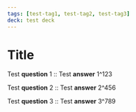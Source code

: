 ```yaml
---
tags: [test-tag1, test-tag2, test-tag3]
deck: test deck
---
```


# Title

Test **question** 1 :: Test **answer** 1^123

Test **question** 2 :: Test **answer** 2^456

Test **question** 3 :: Test **answer** 3^789
